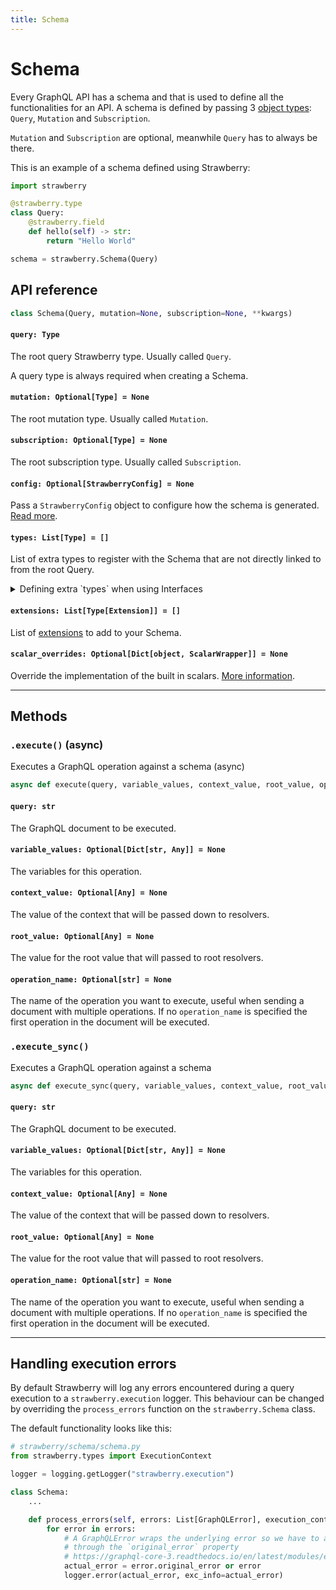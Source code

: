 ```yaml
---
title: Schema
---
```


# Schema

Every GraphQL API has a schema and that is used to define all the
functionalities for an API. A schema is defined by passing 3
[object types](./object-types): `Query`, `Mutation` and `Subscription`.

`Mutation` and `Subscription` are optional, meanwhile `Query` has to always be
there.

This is an example of a schema defined using Strawberry:

```python
import strawberry

@strawberry.type
class Query:
    @strawberry.field
    def hello(self) -> str:
        return "Hello World"

schema = strawberry.Schema(Query)
```

## API reference

```python
class Schema(Query, mutation=None, subscription=None, **kwargs)
```

<!-- TODO: add docs on directives, types, extensions and execution context class -->

#### `query: Type`

The root query Strawberry type. Usually called `Query`.

<Note>

A query type is always required when creating a Schema.

</Note>

#### `mutation: Optional[Type] = None`

The root mutation type. Usually called `Mutation`.

#### `subscription: Optional[Type] = None`

The root subscription type. Usually called `Subscription`.

#### `config: Optional[StrawberryConfig] = None`

Pass a `StrawberryConfig` object to configure how the schema is generated. [Read
more](/docs/types/schema-configurations).

#### `types: List[Type] = []`

List of extra types to register with the Schema that are not directly linked
to from the root Query.

<details class="mb-4">
<summary>Defining extra `types` when using Interfaces</summary>

```python
from datetime import date
import strawberry

@strawberry.interface
class Customer:
    name: str

@strawberry.type
class Individual(Customer):
    date_of_birth: date

@strawberry.type
class Company(Customer):
    founded: date

@strawberry.type
class Query:
    @strawberry.field
    def get_customer(self, id: strawberry.ID) -> Customer  # note we're returning the interface here
        if id == "mark":
            return Individual(name="Mark", date_of_birth=date(1984, 5, 14))

        if id == "facebook":
            return Company(name="Facebook", founded=date(2004, 2, 1))

schema = strawberry.Schema(Query, types=[Individual, Company])
```

</details>

#### `extensions: List[Type[Extension]] = []`

List of [extensions](/docs/extensions) to add to your Schema.

#### `scalar_overrides: Optional[Dict[object, ScalarWrapper]] = None`

Override the implementation of the built in scalars. [More information](/docs/types/scalars#overriding-built-in-scalars).

---

## Methods

### `.execute()` (async)

Executes a GraphQL operation against a schema (async)

```python
async def execute(query, variable_values, context_value, root_value, operation_name)
```

#### `query: str`

The GraphQL document to be executed.

#### `variable_values: Optional[Dict[str, Any]] = None`

The variables for this operation.

#### `context_value: Optional[Any] = None`

The value of the context that will be passed down to resolvers.

#### `root_value: Optional[Any] = None`

The value for the root value that will passed to root resolvers.

#### `operation_name: Optional[str] = None`

The name of the operation you want to execute, useful when sending a document with multiple operations. If no `operation_name` is specified the first operation in the document will be executed.

### `.execute_sync()`

Executes a GraphQL operation against a schema

```python
async def execute_sync(query, variable_values, context_value, root_value, operation_name)`
```

#### `query: str`

The GraphQL document to be executed.

#### `variable_values: Optional[Dict[str, Any]] = None`

The variables for this operation.

#### `context_value: Optional[Any] = None`

The value of the context that will be passed down to resolvers.

#### `root_value: Optional[Any] = None`

The value for the root value that will passed to root resolvers.

#### `operation_name: Optional[str] = None`

The name of the operation you want to execute, useful when sending a document with multiple operations. If no `operation_name` is specified the first operation in the document will be executed.

---

## Handling execution errors

By default Strawberry will log any errors encountered during a query execution to a `strawberry.execution` logger. This behaviour can be changed by overriding the `process_errors` function on the `strawberry.Schema` class.

The default functionality looks like this:

```python
# strawberry/schema/schema.py
from strawberry.types import ExecutionContext

logger = logging.getLogger("strawberry.execution")

class Schema:
    ...

    def process_errors(self, errors: List[GraphQLError], execution_context: ExecutionContext) -> None:
        for error in errors:
            # A GraphQLError wraps the underlying error so we have to access it
            # through the `original_error` property
            # https://graphql-core-3.readthedocs.io/en/latest/modules/error.html#graphql.error.GraphQLError
            actual_error = error.original_error or error
            logger.error(actual_error, exc_info=actual_error)
```

